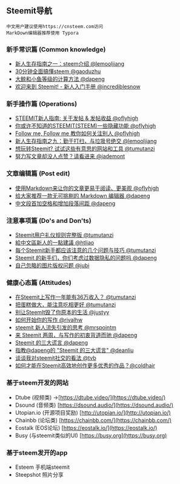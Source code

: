 ## Steemit导航
````
中文用户建议使用https://cnsteem.com访问
MarkDown编辑器推荐使用 Typora
````
### 新手常识篇 (Common knowledge)

- [新人生存指南之一：steem介绍 @lemooljiang](https://cnsteem.com/steemit/@lemooljiang/3f5j36-steem)
- [30分钟全面搞懂steem @gaoduzhu](https://cnsteem.com/steem/@gaoduzhu/steem)
- [大鲸和小鱼等级的计算方法 @dapeng](https://cnsteem.com/cn/@dapeng/definition-of-small-fish-and-big-whale-on-steemit)
- [欢迎来到 Steemit! - 新人入门手册 @incrediblesnow](https://cnsteem.com/cn/@incrediblesnow/jklx2-steemit)

### 新手操作篇 (Operations)

- [STEEMIT新人指南: 关于发帖 & 发帖收益 @oflyhigh](https://cnsteem.com/steemit/@oflyhigh/steemit-and)
- [你或许不知道的STEEMIT(STEEM)一些隐藏功能 @oflyhigh](https://cnsteem.com/cn/@oflyhigh/steemit-steem)
- [Follow me, Follow me 教你如何关注别人 @oflyhigh](https://cnsteem.com/cn/@oflyhigh/follow-me-follow-me)
- [新人生存指南之九：勤于打扫，与垃圾号绝交 @lemooljiang](https://cnsteem.com/cn/@lemooljiang/3s29oy)
- [想玩转Steemit? 试试这些有意思的网站和工具 @tumutanzi](https://cnsteem.com/cn/@tumutanzi/69vabx-steemit)
- [努力写文章却没人点赞？请看进来 @jademont](https://cnsteem.com/cn/@jademont/6wdija)

### 文章编辑篇 (Post edit)

- [使用Markdown来让你的文章更易于阅读、更美观 @oflyhigh](https://cnsteem.com/cn/@oflyhigh/markdown)
- [给大家推荐一款无可挑剔的 Markdown 编辑器 @dapeng](https://cnsteem.com/cn/@dapeng/markdown-steemit-tips-the-best-markdown-editors)
- [中文段首加空格和增加段落间距 @dapeng](https://cnsteem.com/cn/@dapeng/steemit-markdown)

### 注意事项篇 (Do's and Don'ts)

- [Steemit用户礼仪规则完整版 @tumutanzi](https://cnsteem.com/cn/@tumutanzi/6gkhr-steemit)
- [給中文區新人的一點建議 @htliao](https://cnsteem.com/cn/@htliao/34kabx)
- [每个Steemit新手都应该注意的几个问题与技巧 @tumutanzi](https://cnsteem.com/cn/@tumutanzi/66fqyu-steemit)
- [Steemit 的新手们，你们考虑过数据隐私的问题吗 @dapeng](https://cnsteem.com/cn/@dapeng/steemit)
- [自己忽略的图片版权问题 @jubi](https://cnsteem.com/cn/@jubi/781yxp)

### 健康心态篇 (Attitudes)

- [在Steemit上写作一年能有36万收入？ @tumutanzi](https://cnsteem.com/cn/@tumutanzi/steemit-36)
- [把蛋糕做大，能注意吃相更好 @tumutanzi](https://cnsteem.com/cn/@tumutanzi/61p3pn)
- [别让SteemIt毁了你原本的生活 @justyy](https://cnsteem.com/cn/@justyy/steemit-don-t-let-steemit-ruin-your-life)
- [如何开始你的写作 @rivalhw](https://cnsteem.com/cn/@rivalhw/5hm8dv)
- [steemit 新人流失引发的思考 @mrspointm](https://cnsteem.com/cn/@mrspointm/steemit-my-thoughts-about-how-many-users-have-left-steem#@mrspointm/re-dapeng-re-mrspointm-steemit-my-thoughts-about-how-many-users-have-left-steem-20170927t111416783z)
- [来 Steemit 两周，与写作的初衷背道而驰 @dapeng](https://cnsteem.com/cn/@dapeng/steemit-two-weeks-on-steemit-rather-a-social-platform-than-a-writing-tool)
- [Steemit 的三大谎言 @dapeng](https://cnsteem.com/cn/@dapeng/three-lies-on-steemit)
- [指教@dapeng的 "Steemit 的三大谎言" @deanliu](https://cnsteem.com/cn/@deanliu/dapeng-steemit)
- [谈谈我对steemit社交的看法 @tvb](https://cnsteem.com/cn/@tvb/steemit-steemit-thinking-is-social)
- [如何才能在Steemit高效地创作更多优秀的作品？@coldhair](https://cnsteem.com/cn/@coldhair/2bwiaw-steemit)

### 基于steem开发的网站

- Dtube (视频类)   ->[https://dtube.video/](https://dtube.video/)
- Dsound   (音频类)   [https://dsound.audio/](https://dsound.audio/)
- Utopian.io    (开源项目奖励)   [http://utopian.io/](http://utopian.io/)
- Chainbb   (论坛类)    [https://chainbb.com/](https://chainbb.com/)
- Eostalk    (EOS论坛)    [https://eostalk.io/](https://eostalk.io/)
- Busy (与steemit类似的UI)   [https://busy.org](https://busy.org)

### 基于steem发开的app

- Esteem  手机端steemit   
- Steepshot  照片分享
